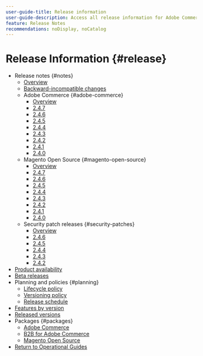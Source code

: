 ```yaml
---
user-guide-title: Release information
user-guide-description: Access all release information for Adobe Commerce patches and services in one place.
feature: Release Notes
recommendations: noDisplay, noCatalog
---
```


# Release Information {#release}

- Release notes {#notes}
  - [Overview](release-notes/overview.md)
  - [Backward-incompatible changes](backward-incompatible-changes.md)
  - Adobe Commerce {#adobe-commerce}
    - [Overview](release-notes/commerce/overview.md)
    - [2.4.7](release-notes/commerce/2-4-7.md)
    - [2.4.6](release-notes/commerce/2-4-6.md)
    - [2.4.5](release-notes/commerce/2-4-5.md)
    - [2.4.4](release-notes/commerce/2-4-4.md)
    - [2.4.3](release-notes/commerce/2-4-3.md)
    - [2.4.2](release-notes/commerce/2-4-2.md)
    - [2.4.1](release-notes/commerce/2-4-1.md)
    - [2.4.0](release-notes/commerce/2-4-0.md)
  - Magento Open Source {#magento-open-source}
    - [Overview](release-notes/open-source/overview.md)
    - [2.4.7](release-notes/open-source/2-4-7.md)
    - [2.4.6](release-notes/open-source/2-4-6.md)
    - [2.4.5](release-notes/open-source/2-4-5.md)
    - [2.4.4](release-notes/open-source/2-4-4.md)
    - [2.4.3](release-notes/open-source/2-4-3.md)
    - [2.4.2](release-notes/open-source/2-4-2.md)
    - [2.4.1](release-notes/open-source/2-4-1.md)
    - [2.4.0](release-notes/open-source/2-4-0.md)
  - Security patch releases {#security-patches}
    - [Overview](release-notes/security/overview.md)
    - [2.4.6](release-notes/security/2-4-6-patches.md)
    - [2.4.5](release-notes/security/2-4-5-patches.md)
    - [2.4.4](release-notes/security/2-4-4-patches.md)
    - [2.4.3](release-notes/security/2-4-3-patches.md)
    - [2.4.2](release-notes/security/2-4-2-patches.md)
- [Product availability](product-availability.md)
- [Beta releases](beta.md)
- Planning and policies {#planning}
  - [Lifecycle policy](lifecycle-policy.md)
  - [Versioning policy](versioning-policy.md)
  - [Release schedule](schedule.md)
- [Features by version](features.md)
- [Released versions](versions.md)
- Packages {#packages}
  - [Adobe Commerce](packages/adobe-commerce.md)
  - [B2B for Adobe Commerce](packages/adobe-commerce-b2b.md)
  - [Magento Open Source](packages/magento-open-source.md)
- [Return to Operational Guides](https://experienceleague.adobe.com/docs/commerce-operations/operational-guides/home.html)
